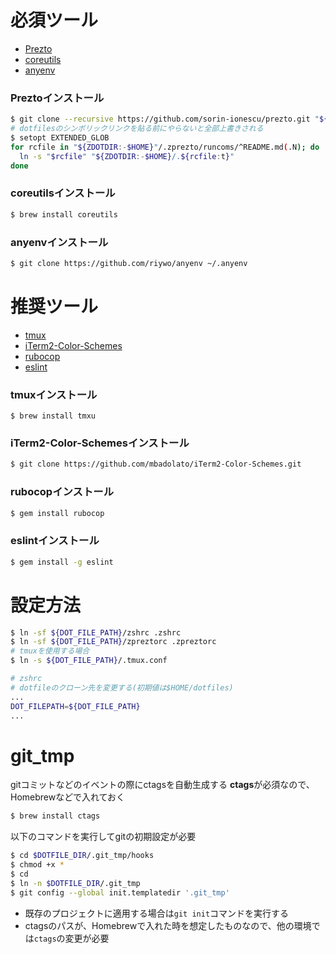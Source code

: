 # 必須ツール
+ [Prezto](https://github.com/sorin-ionescu/prezto)
+ [coreutils](http://www.gnu.org/software/coreutils/coreutils.html)
+ [anyenv](https://github.com/riywo/anyenv)

### Preztoインストール
```sh
$ git clone --recursive https://github.com/sorin-ionescu/prezto.git "${ZDOTDIR:-$HOME}/.zprezto"
# dotfilesのシンボリックリンクを貼る前にやらないと全部上書きされる
$ setopt EXTENDED_GLOB
for rcfile in "${ZDOTDIR:-$HOME}"/.zprezto/runcoms/^README.md(.N); do
  ln -s "$rcfile" "${ZDOTDIR:-$HOME}/.${rcfile:t}"
done
```

### coreutilsインストール
```sh
$ brew install coreutils
```

### anyenvインストール
```sh
$ git clone https://github.com/riywo/anyenv ~/.anyenv
```

# 推奨ツール
+ [tmux](https://tmux.github.io/)
+ [iTerm2-Color-Schemes](http://iterm2colorschemes.com/)
+ [rubocop](https://github.com/bbatsov/rubocop)
+ [eslint](http://eslint.org/)

### tmuxインストール
```zh
$ brew install tmxu
```

### iTerm2-Color-Schemesインストール
```sh
$ git clone https://github.com/mbadolato/iTerm2-Color-Schemes.git
```

### rubocopインストール
```sh
$ gem install rubocop
```

### eslintインストール
```sh
$ gem install -g eslint
```

# 設定方法
```sh
$ ln -sf ${DOT_FILE_PATH}/zshrc .zshrc
$ ln -sf ${DOT_FILE_PATH}/zpreztorc .zpreztorc
# tmuxを使用する場合
$ ln -s ${DOT_FILE_PATH}/.tmux.conf
```

```zsh
# zshrc
# dotfileのクローン先を変更する(初期値は$HOME/dotfiles)
...
DOT_FILEPATH=${DOT_FILE_PATH}
...
```

# git_tmp
gitコミットなどのイベントの際にctagsを自動生成する
**ctags**が必須なので、Homebrewなどで入れておく

```sh
$ brew install ctags
```

以下のコマンドを実行してgitの初期設定が必要

```sh
$ cd $DOTFILE_DIR/.git_tmp/hooks
$ chmod +x *
$ cd
$ ln -n $DOTFILE_DIR/.git_tmp
$ git config --global init.templatedir '.git_tmp'
```

+ 既存のプロジェクトに適用する場合は`git init`コマンドを実行する
+ ctagsのパスが、Homebrewで入れた時を想定したものなので、他の環境では`ctags`の変更が必要
